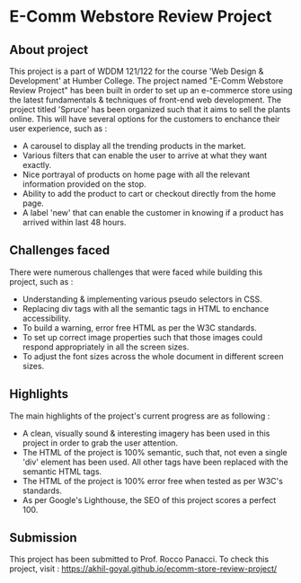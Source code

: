 # E-Comm Webstore Review Project

## About project

This project is a part of WDDM 121/122 for the course 'Web Design & Development' at Humber College. The project named "E-Comm Webstore Review Project" has been built in order to set up an e-commerce store using the latest fundamentals & techniques of front-end web development. The project titled 'Spruce' has been organized such that it aims to sell the plants online. This will have several options for the customers to enchance their user experience, such as :

- A carousel to display all the trending products in the market.
- Various filters that can enable the user to arrive at what they want exactly.
- Nice portrayal of products on home page with all the relevant information provided on the stop.
- Ability to add the product to cart or checkout directly from the home page.
- A label 'new' that can enable the customer in knowing if a product has arrived within last 48 hours.

## Challenges faced

There were numerous challenges that were faced while building this project, such as :

- Understanding & implementing various pseudo selectors in CSS.
- Replacing div tags with all the semantic tags in HTML to enchance accessibility.
- To build a warning, error free HTML as per the W3C standards.
- To set up correct image properties such that those images could respond appropriately in all the screen sizes.
- To adjust the font sizes across the whole document in different screen sizes.

## Highlights

The main highlights of the project's current progress are as following :

- A clean, visually sound & interesting imagery has been used in this project in order to grab the user attention.
- The HTML of the project is 100% semantic, such that, not even a single 'div' element has been used. All other tags have been replaced with the semantic HTML tags.
- The HTML of the project is 100% error free when tested as per W3C's standards.
- As per Google's Lighthouse, the SEO of this project scores a perfect 100.

## Submission

This project has been submitted to Prof. Rocco Panacci.
To check this project, visit : https://akhil-goyal.github.io/ecomm-store-review-project/
